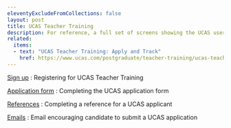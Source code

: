 ```yaml
---
eleventyExcludeFromCollections: false
layout: post
title: UCAS Teacher Training
description: For reference, a full set of screens showing the UCAS user journey.
related:
  items:
  - text: "UCAS Teacher Training: Apply and Track"
    href: https://www.ucas.com/postgraduate/teacher-training/ucas-teacher-training-apply-and-track
---
```

[Sign up](sign-up)
: Registering for UCAS Teacher Training

[Application form](application)
: Completing the UCAS application form

[References](references)
: Completing a reference for a UCAS applicant

[Emails](emails)
: Email encouraging candidate to submit a UCAS application
